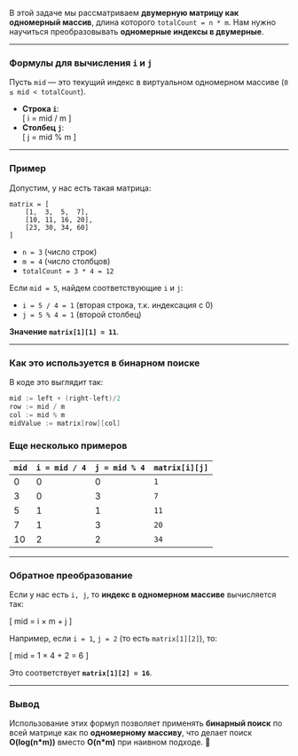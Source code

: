 В этой задаче мы рассматриваем **двумерную матрицу как одномерный массив**, длина которого `totalCount = n * m`. Нам нужно научиться преобразовывать **одномерные индексы в двумерные**.

---

### **Формулы для вычисления `i` и `j`**
Пусть `mid` — это текущий индекс в виртуальном одномерном массиве (`0 ≤ mid < totalCount`).

- **Строка `i`**:  
  \[
  i = mid / m
  \]
- **Столбец `j`**:  
  \[
  j = mid \% m
  \]

---

### **Пример**
Допустим, у нас есть такая матрица:

```
matrix = [
    [1,  3,  5,  7],
    [10, 11, 16, 20],
    [23, 30, 34, 60]
]
```
- `n = 3` (число строк)
- `m = 4` (число столбцов)
- `totalCount = 3 * 4 = 12`

Если `mid = 5`, найдем соответствующие `i` и `j`:

- `i = 5 / 4 = 1` (вторая строка, т.к. индексация с 0)
- `j = 5 % 4 = 1` (второй столбец)

**Значение `matrix[1][1] = 11`**.

---

### **Как это используется в бинарном поиске**
В коде это выглядит так:

```go
mid := left + (right-left)/2
row := mid / m
col := mid % m
midValue := matrix[row][col]
```

### **Еще несколько примеров**
| `mid` | `i = mid / 4` | `j = mid % 4` | `matrix[i][j]` |
|-------|-------------|-------------|----------------|
| 0     | 0          | 0          | `1`            |
| 3     | 0          | 3          | `7`            |
| 5     | 1          | 1          | `11`           |
| 7     | 1          | 3          | `20`           |
| 10    | 2          | 2          | `34`           |

---

### **Обратное преобразование**
Если у нас есть `i, j`, то **индекс в одномерном массиве** вычисляется так:

\[
mid = i × m + j
\]

Например, если `i = 1`, `j = 2` (то есть `matrix[1][2]`), то:

\[
mid = 1 × 4 + 2 = 6
\]

Это соответствует **`matrix[1][2] = 16`**.

---

### **Вывод**
Использование этих формул позволяет применять **бинарный поиск** по всей матрице как по **одномерному массиву**, что делает поиск **O(log(n*m))** вместо **O(n*m)** при наивном подходе. 🚀